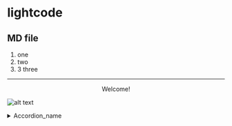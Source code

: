 # lightcode


## MD file 

1. one
1. two
1. 3 three

----
<center>Welcome!</center>

![alt text](https://main.jpg)

<details>
    <summary>Accordion_name</summary>
    <p>Accordion_content</p>
    </details>
